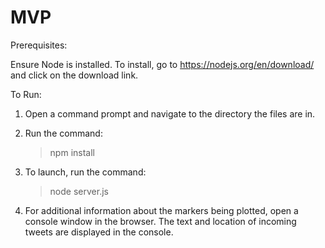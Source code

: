 # MVP

Prerequisites:

Ensure Node is installed.
	To install, go to https://nodejs.org/en/download/ and click on the download link.

To Run:
1. Open a command prompt and navigate to the directory the files are in.

2. Run the command:
	> npm install 
	
3. To launch, run the command:
	> node server.js
	
4. For additional information about the markers being plotted, open a console window in the browser. The text and location of incoming tweets are displayed in the console.

